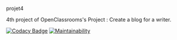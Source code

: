 projet4

4th project of OpenClassrooms's Project : Create a blog for a writer.

[![Codacy Badge](https://app.codacy.com/project/badge/Grade/7a95d58b53df4d1c83ed0a57cafc2181)](https://www.codacy.com/manual/DupontThomas/projet4?utm_source=github.com&amp;utm_medium=referral&amp;utm_content=DupontThomas/projet4&amp;utm_campaign=Badge_Grade)
[![Maintainability](https://api.codeclimate.com/v1/badges/5d0af899440e1688d386/maintainability)](https://codeclimate.com/github/DupontThomas/projet4/maintainability)